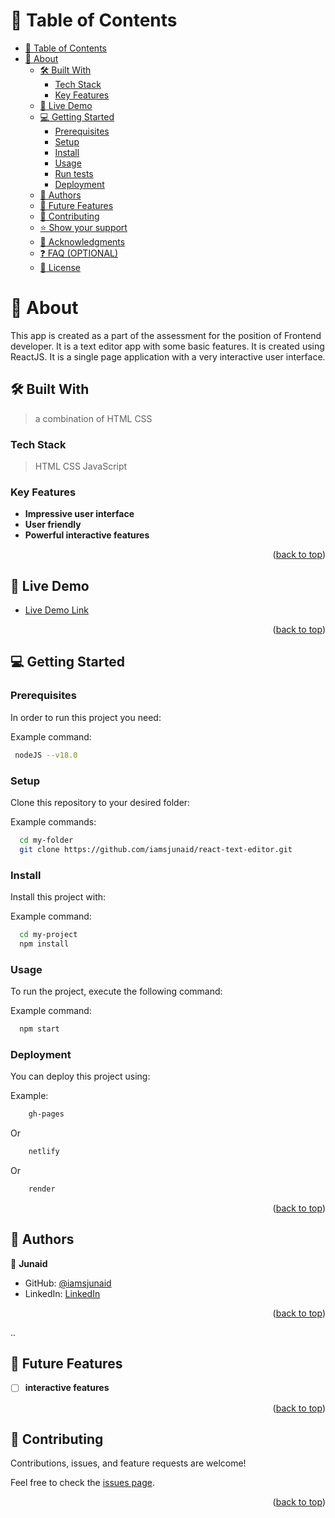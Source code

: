 <!-- TABLE OF CONTENTS -->

# 📗 Table of Contents

- [📗 Table of Contents](#-table-of-contents)
- [📖 About ](#-about-)
  - [🛠 Built With ](#-built-with-)
    - [Tech Stack ](#tech-stack-)
    - [Key Features ](#key-features-)
  - [🚀 Live Demo](#live-demo)
  - [💻 Getting Started ](#-getting-started-)
    - [Prerequisites](#prerequisites)
    - [Setup](#setup)
    - [Install](#install)
    - [Usage](#usage)
    - [Run tests](#run-tests)
    - [Deployment](#deployment)
  - [👥 Authors ](#-authors-)
  - [🔭 Future Features ](#-future-features-)
  - [🤝 Contributing ](#-contributing-)
  - [⭐️ Show your support ](#️-show-your-support-)
  - [🙏 Acknowledgments ](#-acknowledgments-)
  - [❓ FAQ (OPTIONAL) ](#-faq-optional-)
  - [📝 License ](#-license-)

<!-- PROJECT DESCRIPTION -->

# 📖 About <a name="about-project"></a>

This app is created as a part of the assessment for the position of Frontend developer. It is a text editor app with some basic features. It is created using ReactJS. It is a single page application with a very interactive user interface.  
 
## 🛠 Built With <a name="built-with"></a>
> a combination of HTML CSS

### Tech Stack <a name="tech-stack"></a>

> HTML
> CSS
> JavaScript


<!-- Features -->

### Key Features <a name="key-features"></a>

- **Impressive user interface**
- **User friendly**
- **Powerful interactive features**


<p align="right">(<a href="#readme-top">back to top</a>)</p>

## 🚀 Live Demo <a name="live-demo"></a>

- [Live Demo Link](https://react-text-editor.onrender.com)

<p align="right">(<a href="#readme-top">back to top</a>)</p>
<!-- GETTING STARTED -->

## 💻 Getting Started <a name="getting-started"></a>


### Prerequisites

In order to run this project you need:


Example command:

```sh
 nodeJS --v18.0
```

### Setup

Clone this repository to your desired folder:


Example commands:

```sh
  cd my-folder
  git clone https://github.com/iamsjunaid/react-text-editor.git
```

### Install

Install this project with:


Example command:

```sh
  cd my-project
  npm install
```


### Usage

To run the project, execute the following command:


Example command:

```sh
  npm start
```

### Deployment

You can deploy this project using:


Example:

```sh
    gh-pages
```

Or 


```sh
    netlify
```

Or 

```sh
    render
```


<p align="right">(<a href="#readme-top">back to top</a>)</p>

<!-- AUTHORS -->

## 👥 Authors <a name="authors"></a>

👤 **Junaid**

- GitHub: [@iamsjunaid](https://github.com/iamsjunaid)
- LinkedIn: [LinkedIn](https://www.linkedin.com/in/junaid-syed-058b2779)


<p align="right">(<a href="#readme-top">back to top</a>)</p>..

<!-- FUTURE FEATURES -->

## 🔭 Future Features <a name="future-features"></a>


- [ ] **interactive features**

<p align="right">(<a href="#readme-top">back to top</a>)</p>

<!-- CONTRIBUTING -->

## 🤝 Contributing <a name="contributing"></a>

Contributions, issues, and feature requests are welcome!

Feel free to check the [issues page](https://github.com/iamsjunaid/react-text-editor/issues).

<p align="right">(<a href="#readme-top">back to top</a>)</p>